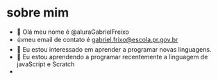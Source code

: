 # sobre mim
- 👋 Olá meu nome é @aluraGabrielFreixo
- :+1:meu email de contato é gabriel.frixo@escola.pr.gov.br
- 👀 Eu estou interessado em aprender a programar novas linguagens.
- 🌱 Eu estou aprendendo a programar recentemente a linguagem de javaScript e Scratch
- 
